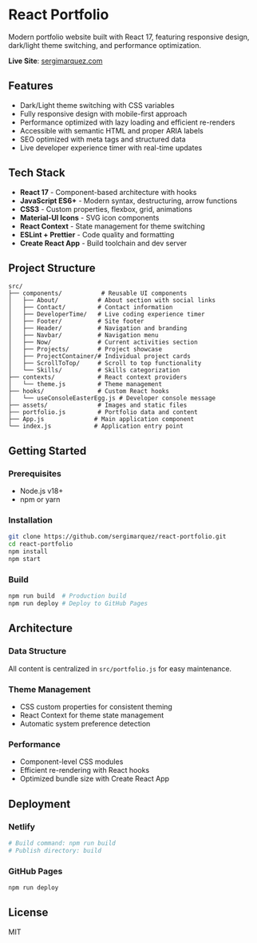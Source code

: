 # React Portfolio

Modern portfolio website built with React 17, featuring responsive design, dark/light theme switching, and performance optimization.

**Live Site**: [sergimarquez.com](https://sergimarquez.com)

## Features

- Dark/Light theme switching with CSS variables
- Fully responsive design with mobile-first approach
- Performance optimized with lazy loading and efficient re-renders
- Accessible with semantic HTML and proper ARIA labels
- SEO optimized with meta tags and structured data
- Live developer experience timer with real-time updates

## Tech Stack

- **React 17** - Component-based architecture with hooks
- **JavaScript ES6+** - Modern syntax, destructuring, arrow functions
- **CSS3** - Custom properties, flexbox, grid, animations
- **Material-UI Icons** - SVG icon components
- **React Context** - State management for theme switching
- **ESLint + Prettier** - Code quality and formatting
- **Create React App** - Build toolchain and dev server

## Project Structure

```
src/
├── components/           # Reusable UI components
│   ├── About/           # About section with social links
│   ├── Contact/         # Contact information
│   ├── DeveloperTime/   # Live coding experience timer
│   ├── Footer/          # Site footer
│   ├── Header/          # Navigation and branding
│   ├── Navbar/          # Navigation menu
│   ├── Now/             # Current activities section
│   ├── Projects/        # Project showcase
│   ├── ProjectContainer/# Individual project cards
│   ├── ScrollToTop/     # Scroll to top functionality
│   └── Skills/          # Skills categorization
├── contexts/            # React context providers
│   └── theme.js         # Theme management
├── hooks/               # Custom React hooks
│   └── useConsoleEasterEgg.js # Developer console message
├── assets/              # Images and static files
├── portfolio.js         # Portfolio data and content
├── App.js              # Main application component
└── index.js            # Application entry point
```

## Getting Started

### Prerequisites
- Node.js v18+
- npm or yarn

### Installation

```bash
git clone https://github.com/sergimarquez/react-portfolio.git
cd react-portfolio
npm install
npm start
```

### Build

```bash
npm run build  # Production build
npm run deploy # Deploy to GitHub Pages
```

## Architecture

### Data Structure
All content is centralized in `src/portfolio.js` for easy maintenance.

### Theme Management
- CSS custom properties for consistent theming
- React Context for theme state management
- Automatic system preference detection

### Performance
- Component-level CSS modules
- Efficient re-rendering with React hooks
- Optimized bundle size with Create React App

## Deployment

### Netlify
```bash
# Build command: npm run build
# Publish directory: build
```

### GitHub Pages
```bash
npm run deploy
```

## License

MIT
